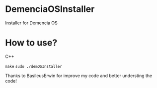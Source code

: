 # DemenciaOSInstaller
Installer for Demencia OS
# How to use?

C++

``make``
`` sudo ./demOSInstaller ``


Thanks to BasileusErwin for improve my code and better understing the code!


